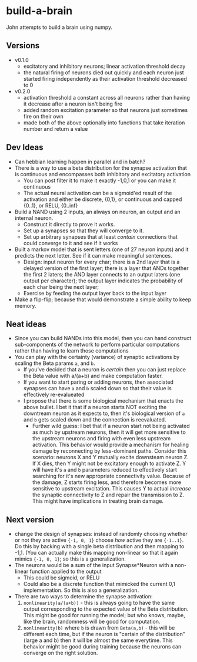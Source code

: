 # build-a-brain
John attempts to build a brain using numpy.


## Versions
* v0.1.0
    * excitatory and inhibitory neurons; linear activation threshold decay
    * the natural firing of neurons died out quickly and each neuron just started firing independently as their activation threshold decreased to 0
* v0.2.0
    * activation threshold a constant across all neurons rather than having it decrease after a neuron isn't being fire
    * added random excitation parameter so that neurons just sometimes fire on their own
    * made both of the above optionally into functions that take iteration number and return a value
  
## Dev Ideas
* Can hebbian learning happen in parallel and in batch?
* There is a way to use a beta distribution for the synapse activation that is continuous and encompasses both inhibitory and excitatory activation
    * You can post filter it to make it exactly -1,0,1 or you can make it continuous
    * The actual neural activation can be a sigmoid'ed result of the activation and either be discrete, {0,1}, or continuous and capped {0..1}, or RELU, {0..inf}
* Build a NAND using 2 inputs, an always on neuron, an output and an internal neuron.
    * Construct it directly to prove it works.
    * Set up a synapses so that they will converge to it.
    * Set up arbitrary synapses that at least _contain_ connections that could converge to it and see if it works
* Built a markov model that is sent letters (one of 27 neuron inputs) and it predicts the next letter. See if it can make meaningful sentences.
    * Design: input neuron for every char; there is a 2nd layer that is a delayed version of the first layer; there is a layer that ANDs together the first 2 laters; the AND layer connects to an output laters (one output per character); the output layer indicates the probability of each char being the next layer;
    * Exercise by feeding the output layer back to the input layer
* Make a flip-flip; because that would demonstrate a simple ability to keep memory. 

## Neat ideas
* Since you can build NANDs into this model, then you can hand construct sub-components of the network to perform particular computations rather than having to learn those computations
* You can play with the certainty (variance) of synaptic activations by scaling the Beta params `a`, and `b`.
    * If you've decided that a neuron is _certain_ then you can just replace the Beta value with a/(a+b) and make computation faster.
    * If you want to start paring or adding neurons, then associated synapses can have `a` and `b` scaled down so that their value is effectively re-evalueated
    * I propose that there is some biological mechanism that enacts the above bullet. I bet it that if a neuron starts NOT exciting the downtream neuron as it expects to, then it's biological version of `a` and `b` gets scaled down and the connection is reevaluated.
        * Further wild guess: I bet that if a neuron start not being activated as much by upstream neurons, then it will get more sensitive to the upstream neurons and firing with even less upstream activation. This behavior would provide a mechanism for healing damage by reconnecting by less-dominant paths. Consider this scenario: neurons X and Y mutually excite downsteam neuron Z. If X dies, then Y might not be excitatory enough to activate Z. Y will have it's `a` and `b` parameters reduced to effectively start searching for it's new appropriate connectivity value. Because of the damage, Z starts firing less, and therefore becomes more sensitive to upstream excitation. This causes Y to actual _increase_ the synaptic connectivity to Z and repair the transmission to Z. This might have implications in treating brain damage. 
    
## Next version    
* change the design of synapses: instead of randomly choosing whether or not they are active `{-1, 0, 1}` choose _how_ active they are `{-1..1}`. Do this by backing with a single beta distribution and then mapping to -1,1. (You can actually make this mapping non-linear so that it again mimics `{-1, 0, 1}`; so this is a generalization. 
* The neurons would be a sum of the input Synapse*Neuron with a non-linear function applied to the output
    * This could be sigmoid, or RELU
    * Could also be a discrete function that mimicked the current 0,1 implementation. So this is also a generalization.
* There are two ways to determine the synapse activation:
    1. `nonlinearity(a/(a+b))` - this is always going to have the same output corresponding to the expected value of the Beta distribution. This might be good for running the model; but who knows, maybe, like the brain, randomness will be good for computation.
    2. `nonlinearity(b)` where `b` is drawn from `Beta(a,b)` - this will be different each time, but if the neuron is "certain of the distribution" (large a and b) then it will be almost the same everytime. This behavior might be good during training because the neurons can converge on the right solution.
    